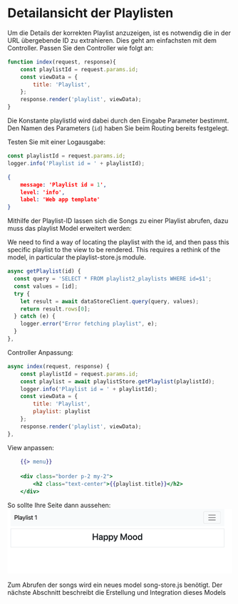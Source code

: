 # Detailansicht der Playlisten


Um die Details der korrekten Playlist anzuzeigen, ist es notwendig die in der URL übergebende ID zu extrahieren. Dies geht am einfachsten mit dem Controller.
Passen Sie den Controller wie folgt an:
~~~js
function index(request, response){ 
    const playlistId = request.params.id; 
    const viewData = { 
        title: 'Playlist', 
    }; 
    response.render('playlist', viewData); 
}
~~~
Die Konstante playlistId wird dabei durch den Eingabe Parameter bestimmt. Den Namen des Parameters (`id`) haben Sie beim Routing bereits festgelegt.


Testen Sie mit einer Logausgabe:
~~~ js
const playlistId = request.params.id;
logger.info('Playlist id = ' + playlistId); 
~~~

~~~ json
{
    message: 'Playlist id = 1',
    level: 'info',
    label: 'Web app template' 
}
~~~

Mithilfe der Playlist-ID lassen sich die Songs zu einer Playlist abrufen, dazu muss das playlist Model erweitert werden:

We need to find a way of locating the playlist with the id, and then pass this specific playlist to the view to be rendered. This requires a rethink of the model, in particular the playlist-store.js module. 

~~~ js 
async getPlaylist(id) { 
  const query = 'SELECT * FROM playlist2_playlists WHERE id=$1'; 
  const values = [id]; 
  try { 
    let result = await dataStoreClient.query(query, values); 
    return result.rows[0]; 
  } catch (e) { 
    logger.error("Error fetching playlist", e); 
  } 
}, 
~~~


Controller Anpassung: 
~~~ js
async index(request, response) { 
    const playlistId = request.params.id; 
    const playlist = await playlistStore.getPlaylist(playlistId); 
    logger.info('Playlist id = ' + playlistId); 
    const viewData = { 
        title: 'Playlist', 
        playlist: playlist 
    }; 
    response.render('playlist', viewData); 
}, 
~~~


View anpassen: 
~~~ handlebars
    {{> menu}} 
 
    <div class="border p-2 my-2"> 
        <h2 class="text-center">{{playlist.title}}</h2> 
    </div> 
~~~

So sollte Ihre Seite dann aussehen: 
![img.png](img/Anpassung_06.png)

Zum Abrufen der songs wird ein neues model song-store.js benötigt. Der nächste Abschnitt beschreibt die Erstellung und Integration dieses Models 